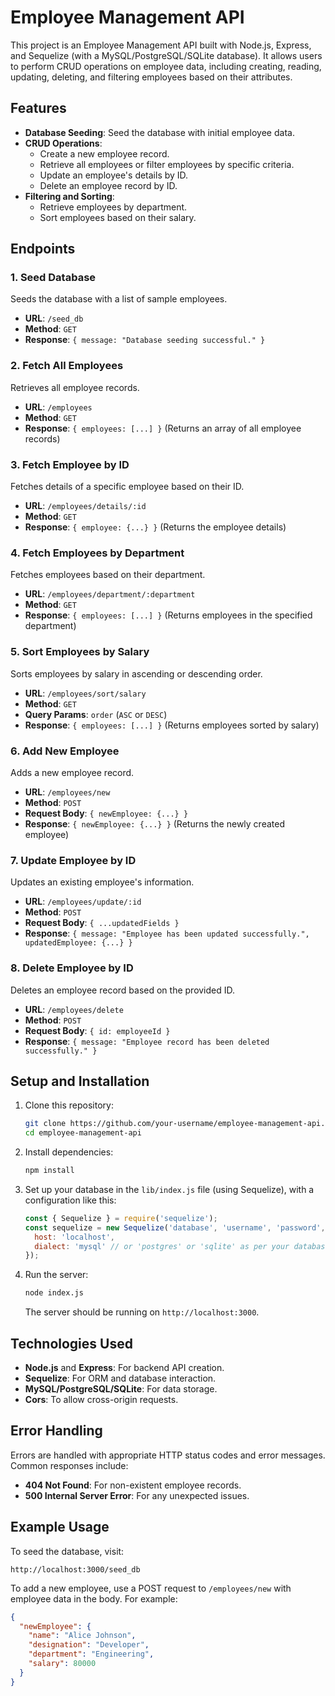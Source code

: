 # Employee Management API

This project is an Employee Management API built with Node.js, Express, and Sequelize (with a MySQL/PostgreSQL/SQLite database). It allows users to perform CRUD operations on employee data, including creating, reading, updating, deleting, and filtering employees based on their attributes.

## Features

- **Database Seeding**: Seed the database with initial employee data.
- **CRUD Operations**: 
  - Create a new employee record.
  - Retrieve all employees or filter employees by specific criteria.
  - Update an employee's details by ID.
  - Delete an employee record by ID.
- **Filtering and Sorting**: 
  - Retrieve employees by department.
  - Sort employees based on their salary.

## Endpoints

### 1. Seed Database

Seeds the database with a list of sample employees.

- **URL**: `/seed_db`
- **Method**: `GET`
- **Response**: `{ message: "Database seeding successful." }`

### 2. Fetch All Employees

Retrieves all employee records.

- **URL**: `/employees`
- **Method**: `GET`
- **Response**: `{ employees: [...] }` (Returns an array of all employee records)

### 3. Fetch Employee by ID

Fetches details of a specific employee based on their ID.

- **URL**: `/employees/details/:id`
- **Method**: `GET`
- **Response**: `{ employee: {...} }` (Returns the employee details)

### 4. Fetch Employees by Department

Fetches employees based on their department.

- **URL**: `/employees/department/:department`
- **Method**: `GET`
- **Response**: `{ employees: [...] }` (Returns employees in the specified department)

### 5. Sort Employees by Salary

Sorts employees by salary in ascending or descending order.

- **URL**: `/employees/sort/salary`
- **Method**: `GET`
- **Query Params**: `order` (`ASC` or `DESC`)
- **Response**: `{ employees: [...] }` (Returns employees sorted by salary)

### 6. Add New Employee

Adds a new employee record.

- **URL**: `/employees/new`
- **Method**: `POST`
- **Request Body**: `{ newEmployee: {...} }`
- **Response**: `{ newEmployee: {...} }` (Returns the newly created employee)

### 7. Update Employee by ID

Updates an existing employee's information.

- **URL**: `/employees/update/:id`
- **Method**: `POST`
- **Request Body**: `{ ...updatedFields }`
- **Response**: `{ message: "Employee has been updated successfully.", updatedEmployee: {...} }`

### 8. Delete Employee by ID

Deletes an employee record based on the provided ID.

- **URL**: `/employees/delete`
- **Method**: `POST`
- **Request Body**: `{ id: employeeId }`
- **Response**: `{ message: "Employee record has been deleted successfully." }`

## Setup and Installation

1. Clone this repository:

   ```bash
   git clone https://github.com/your-username/employee-management-api.git
   cd employee-management-api
   ```

2. Install dependencies:

   ```bash
   npm install
   ```

3. Set up your database in the `lib/index.js` file (using Sequelize), with a configuration like this:

   ```javascript
   const { Sequelize } = require('sequelize');
   const sequelize = new Sequelize('database', 'username', 'password', {
     host: 'localhost',
     dialect: 'mysql' // or 'postgres' or 'sqlite' as per your database
   });
   ```

4. Run the server:

   ```bash
   node index.js
   ```

   The server should be running on `http://localhost:3000`.

## Technologies Used

- **Node.js** and **Express**: For backend API creation.
- **Sequelize**: For ORM and database interaction.
- **MySQL/PostgreSQL/SQLite**: For data storage.
- **Cors**: To allow cross-origin requests.

## Error Handling

Errors are handled with appropriate HTTP status codes and error messages. Common responses include:

- **404 Not Found**: For non-existent employee records.
- **500 Internal Server Error**: For any unexpected issues.

## Example Usage

To seed the database, visit:

```
http://localhost:3000/seed_db
```

To add a new employee, use a POST request to `/employees/new` with employee data in the body. For example:

```json
{
  "newEmployee": {
    "name": "Alice Johnson",
    "designation": "Developer",
    "department": "Engineering",
    "salary": 80000
  }
}
```
